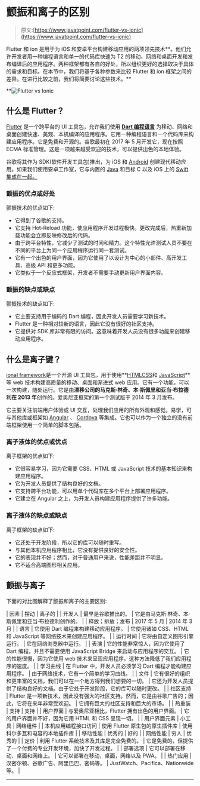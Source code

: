 # 颤振和离子的区别

> 原文:[https://www.javatpoint.com/flutter-vs-ionic](https://www.javatpoint.com/flutter-vs-ionic)

Flutter 和 ion 是用于为 iOS 和安卓平台构建移动应用的两项领先技术**。他们允许开发者用一种编程语言和单一的代码库快速为 T2 的移动、网络和桌面开发和发布编译后的应用程序。两种框架都有各自的好处，所以组织更好的选择取决于具体的需求和目标。在本节中，我们将基于各种参数来比较 Flutter 和 ion 框架之间的差异。在进行比较之前，我们将简要讨论这些技术。**

**![Flutter vs Ionic](../Images/6aab07c41a30654a0089361550fc63c3.png)

## 什么是 Flutter？

[Flutter](https://www.javatpoint.com/flutter) 是一个跨平台的 UI 工具包，允许我们使用 [**Dart 编程语言**](https://www.javatpoint.com/flutter-dart-programming) 为移动、网络和桌面创建快速、美观、本机编译的应用程序。它用一种编程语言和一个代码库来构建应用程序。它是免费和开源的。谷歌最初在 2017 年 5 月开发它，现在按照 ECMA 标准管理。这是一项越来越受欢迎的技术，可以提供出色的本地体验。

谷歌将其作为 SDK(软件开发工具包)推出，为 iOS 和 [Android](https://www.javatpoint.com/android-tutorial) 创建现代移动应用。如果我们使用安卓工作室，它与内置的 [Java](https://www.javatpoint.com/java-tutorial) 和目标 C 以及 iOS 上的 [Swift 集成在一起。](https://www.javatpoint.com/ios-development-using-swift)

### 颤振的优点或好处

颤振技术的优点如下:

*   它得到了谷歌的支持。
*   它支持 Hot-Reload 功能，使应用程序开发过程极快。更改完成后，热重新加载功能会立即反映修改后的代码。
*   由于跨平台特性，它减少了测试的时间和精力。这个特性允许测试人员不要在不同的平台上为同一个应用程序运行同一套测试。
*   它有一个出色的用户界面，因为它使用了以设计为中心的小部件、高开发工具、高级 API 和更多功能。
*   它类似于一个反应式框架，开发者不需要手动更新用户界面内容。

### 颤振的缺点或缺点

颤振技术的缺点如下:

*   它主要支持用于编码的 Dart 编程，因此开发人员需要学习新技术。
*   Flutter 是一种相对较新的语言，因此它没有很好的社区支持。
*   它提供对 SDK 库非常有限的访问。这意味着开发人员没有很多功能来创建移动应用程序。

## 什么是离子键？

[ional framework](https://www.javatpoint.com/ionic)是一个开源 UI 工具包，用于使用**[HTML](https://www.javatpoint.com/html-tutorial)[CSS](https://www.javatpoint.com/css-tutorial)和 [JavaScript](https://www.javatpoint.com/javascript-tutorial)** 等 web 技术构建高质量的移动、桌面和渐进式 web 应用。它有一个功能，可以一次构建，随处运行。它是由**漂移公司的马克斯·林奇、本·斯佩里和亚当·布拉德利在 2013 年**创作的。爱奥尼亚框架的第一个测试版于 2014 年 3 月发布。

它主要关注前端用户体验或 UI 交互，处理我们应用的所有外观和感觉。易学，可与其他库或框架如 [Angular](https://www.javatpoint.com/angularjs-tutorial) 、 [Cordova](https://www.javatpoint.com/apache-cordova) 等集成。它也可以作为一个独立的没有前端框架使用一个简单的脚本包括。

### 离子液体的优点或优点

离子框架的优点如下:

*   它很容易学习，因为它需要 CSS、HTML 或 JavaScript 技术的基本知识来构建应用程序。
*   它为开发人员提供了结构良好的文档。
*   它支持跨平台功能，可以用单个代码库在多个平台上部署应用程序。
*   它建立在 Angular 之上，为开发人员构建应用程序提供了许多功能。

### 离子液体的缺点或缺点

离子框架的缺点如下:

*   它还处于开发阶段，所以它的库可以随时重写。
*   与其他本机应用程序相比，它没有提供良好的安全性。
*   它的表现并不好；然而，对于普通用户来说，性能差距并不明显。
*   它不适合高端图形相关应用。

## 颤振与离子

下面的对比图解释了颤振和离子的主要区别:

| 因素 | 摆动 | 离子的 |
| 开发人 | 最早是谷歌推出的。 | 它是由马克斯·林奇、本·斯佩里和亚当·布拉德利创作的。 |
| 释放；排放；发布 | 2017 年 5 月 | 2014 年 3 月 |
| 语言 | 它使用 Dart 编程来构建移动应用程序。 | 它使用诸如 CSS、HTML 和 JavaScript 等网络技术来创建应用程序。 |
| 运行时间 | 它将由自定义图形引擎运行。 | 它在网络浏览器中运行。 |
| 表演 | 它的性能非常惊人，因为它使用了 Dart 编程，并且不需要使用 JavaScript Bridge 来启动与应用程序的交互。 | 它的性能很慢，因为它使用 web 技术来呈现应用程序。这种方法降低了我们应用程序的速度。 |
| 学习曲线 | 在 Flutter 中，开发人员必须学习 Dart 编程才能构建应用程序。 | 由于网络技术，它有一个简单的学习曲线。 |
| 文件 | 它有很好的组织和更丰富的文档，我们可以在一个地方得到我们想要的一切。 | 它还为开发人员提供了结构良好的文档。由于它处于开发阶段，它的库可以随时更改。 |
| 社区支持 | Flutter 是一项新技术，因此没有强大的社区支持。然而，它是由谷歌广告的；因此，它将在来年非常受欢迎。 | 它拥有巨大的社区支持和巨大的市场。 |
| 热重装 | 支持 | 支持 |
| 用户界面 | 与爱奥尼亚相比，Flutter 拥有出色的用户界面。 | 它的用户界面并不好，因为它用 HTML 和 CSS 呈现一切。 |
| 用户界面元素 | 小工具 | 网络组件 |
| 本机应用编程接口访问 | 使用 Flutter 原生包的原生插件库 | 使用科尔多瓦和电容的本地插件库 |
| 移动性能 | 优秀的 | 好的 |
| 网络性能 | 穷人 | 优秀的 |
| 定价 | 利用 Flutter 系统技术及其库是完全免费的。 | 它是免费的，但提供了一个付费的专业开发环境，加快了开发过程。 |
| 部署选项 | 它可以部署在移动、桌面和网络上。 | 它可以部署在移动，桌面，网络以及 PWA。 |
| 热门应用 | 汉密尔顿、谷歌广告、阿里巴巴、密码等。 | JustWatch、Pacifica、Nationwide 等。 |

* * ***